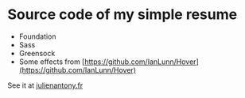 # Source code of my simple resume

* Foundation
* Sass
* Greensock
* Some effects from [https://github.com/IanLunn/Hover](https://github.com/IanLunn/Hover)

See it at [julienantony.fr](http://julienantony.fr/)
